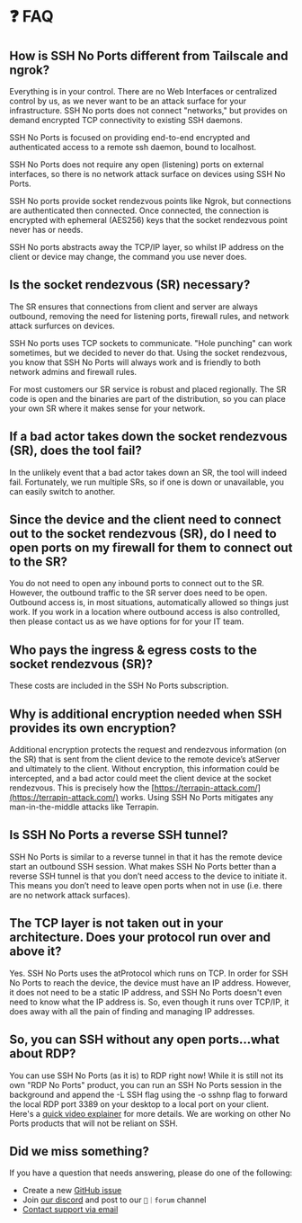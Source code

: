 # ❓ FAQ

## **How is SSH No Ports different from Tailscale and ngrok?**&#x20;

Everything is in your control. There are no Web Interfaces or centralized control by us, as we never want to be an attack surface for your infrastructure.  SSH No ports does not connect "networks," but provides on demand encrypted TCP connectivity to existing SSH daemons.

SSH No Ports is focused on providing end-to-end encrypted and authenticated access to a remote ssh daemon, bound to localhost.

SSH No Ports does not require any open (listening) ports on external interfaces, so there is no network attack surface on devices using SSH No Ports.

SSH No ports provide socket rendezvous points like Ngrok, but connections are authenticated then connected. Once connected, the connection is encrypted with ephemeral (AES256) keys that the socket rendezvous point never has or needs.

SSH No ports abstracts away the TCP/IP layer, so whilst IP address on the client or device may change, the command you use never does.&#x20;

## **Is the socket rendezvous (SR) necessary?**&#x20;

The SR ensures that connections from client and server are always outbound, removing the need for listening ports, firewall rules, and network attack surfurces on devices.&#x20;

SSH No ports uses TCP sockets to communicate. "Hole punching" can work sometimes, but we decided to never do that. Using the socket rendezvous, you know that SSH No Ports will always work and is friendly to both network admins and firewall rules.

For most customers our SR service is robust and placed regionally. The SR code is open and the binaries are part of the distribution, so you can place your own SR where it makes sense for your network.

## **If a bad actor takes down the socket rendezvous (SR), does the tool fail?**&#x20;

In the unlikely event that a bad actor takes down an SR, the tool will indeed fail.  Fortunately, we run multiple SRs, so if one is down or unavailable, you can easily switch to another.

## **Since the device and the client need to connect out to the socket rendezvous (SR), do I need to open ports on my firewall for them to connect out to the SR?**&#x20;

You do not need to open any inbound ports to connect out to the SR. However, the outbound traffic to the SR server does need to be open. Outbound access is, in most situations, automatically allowed so things just work. If you work in a location where outbound access is also controlled, then please contact us as we have options for for your IT team.

## **Who pays the ingress & egress costs to the socket rendezvous (SR)?**

These costs are included in the SSH No Ports subscription.

## **Why is additional encryption needed when SSH provides its own encryption?**

Additional encryption protects the request and rendezvous information (on the SR) that is sent from the client device to the remote device’s atServer and ultimately to the client. Without encryption, this information could be intercepted, and a bad actor could meet the client device at the socket rendezvous. This is precisely how the [https://terrapin-attack.com/](https://terrapin-attack.com/) works. Using SSH No Ports mitigates any man-in-the-middle attacks like Terrapin.

## **Is SSH No Ports a reverse SSH tunnel?**

SSH No Ports is similar to a reverse tunnel in that it has the remote device start an outbound SSH session. What makes SSH No Ports better than a reverse SSH tunnel is that you don’t need access to the device to initiate it. This means you don’t need to leave open ports when not in use (i.e. there are no network attack surfaces).

## **The TCP layer is not taken out in your architecture. Does your protocol run over and above it?**

Yes. SSH No Ports uses the atProtocol which runs on TCP. In order for SSH No Ports to reach the device, the device must have an IP address. However, it does not need to be a static IP address, and SSH No Ports doesn't even need to know what the IP address is. So, even though it runs over TCP/IP, it does away with all the pain of finding and managing IP addresses.

## **So, you can SSH without any open ports...what about RDP?**

You can use SSH No Ports (as it is) to RDP right now! While it is still not its own "RDP No Ports" product, you can run an SSH No Ports session in the background and append the -L SSH flag using the -o sshnp flag to forward the local RDP port 3389 on your desktop to a local port on your client. Here's a [quick video explainer](https://www.youtube.com/watch?v=G3rRBHdwHvI) for more details. We are working on other No Ports products that will not be reliant on SSH.

## Did we miss something?

If you have a question that needs answering, please do one of the following:

* Create a new [GitHub issue](https://github.com/atsign-foundation/noports/issues/new/choose)
* Join [our discord](https://discord.atsign.com) and post to our `📑｜forum` channel
* [Contact support via email](mailto:support@noports.com)
